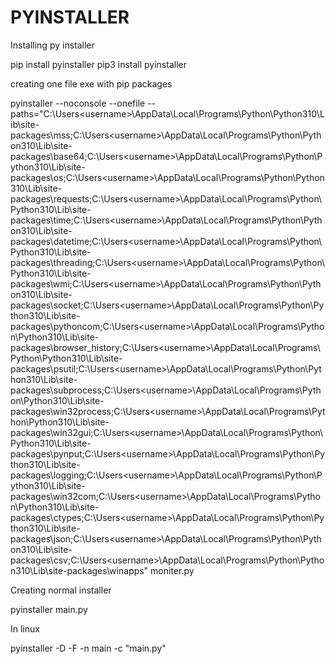 # PYINSTALLER

Installing py installer

pip install pyinstaller
pip3 install pyinstaller


creating one file exe with pip packages

pyinstaller --noconsole --onefile
--paths="C:\Users\<username>\AppData\Local\Programs\Python\Python310\Lib\site-packages\mss;C:\Users\<username>\AppData\Local\Programs\Python\Python310\Lib\site-packages\base64;C:\Users\<username>\AppData\Local\Programs\Python\Python310\Lib\site-packages\os;C:\Users\<username>\AppData\Local\Programs\Python\Python310\Lib\site-packages\requests;C:\Users\<username>\AppData\Local\Programs\Python\Python310\Lib\site-packages\time;C:\Users\<username>\AppData\Local\Programs\Python\Python310\Lib\site-packages\datetime;C:\Users\<username>\AppData\Local\Programs\Python\Python310\Lib\site-packages\threading;C:\Users\<username>\AppData\Local\Programs\Python\Python310\Lib\site-packages\wmi;C:\Users\<username>\AppData\Local\Programs\Python\Python310\Lib\site-packages\socket;C:\Users\<username>\AppData\Local\Programs\Python\Python310\Lib\site-packages\pythoncom;C:\Users\<username>\AppData\Local\Programs\Python\Python310\Lib\site-packages\browser_history;C:\Users\<username>\AppData\Local\Programs\Python\Python310\Lib\site-packages\psutil;C:\Users\<username>\AppData\Local\Programs\Python\Python310\Lib\site-packages\subprocess;C:\Users\<username>\AppData\Local\Programs\Python\Python310\Lib\site-packages\win32process;C:\Users\<username>\AppData\Local\Programs\Python\Python310\Lib\site-packages\win32gui;C:\Users\<username>\AppData\Local\Programs\Python\Python310\Lib\site-packages\pynput;C:\Users\<username>\AppData\Local\Programs\Python\Python310\Lib\site-packages\logging;C:\Users\<username>\AppData\Local\Programs\Python\Python310\Lib\site-packages\win32com;C:\Users\<username>\AppData\Local\Programs\Python\Python310\Lib\site-packages\ctypes;C:\Users\<username>\AppData\Local\Programs\Python\Python310\Lib\site-packages\json;C:\Users\<username>\AppData\Local\Programs\Python\Python310\Lib\site-packages\csv;C:\Users\<username>\AppData\Local\Programs\Python\Python310\Lib\site-packages\winapps"
moniter.py


Creating normal installer

pyinstaller main.py

In linux

pyinstaller -D -F -n main -c "main.py"



